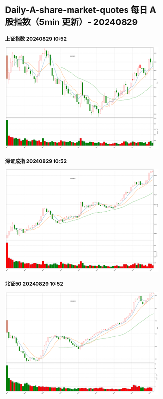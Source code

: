 
# Daily-A-share-market-quotes 每日 A 股指数（5min 更新）- 20240829

### 上证指数 20240829 10:52
![](./fig/2024/8/20240829-sh000001.png)

### 深证成指 20240829 10:52
![](./fig/2024/8/20240829-sz399001.png)

### 北证50 20240829 10:52
![](./fig/2024/8/20240829-bj899050.png)
